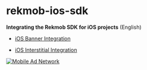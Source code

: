 # rekmob-ios-sdk


**Integrating the Rekmob SDK for iOS projects** (English)

- [iOS Banner Integration](https://github.com/rekmob/ios-sdk/wiki/iOS-Banner-Integration)

- [iOS Interstitial Integration](https://github.com/rekmob/ios-sdk/wiki/iOS-Interstitial-Integration)
 


[![Mobile Ad Network](https://rekmob.s3.amazonaws.com/img/logo.png)](https://www.rekmob.com)

